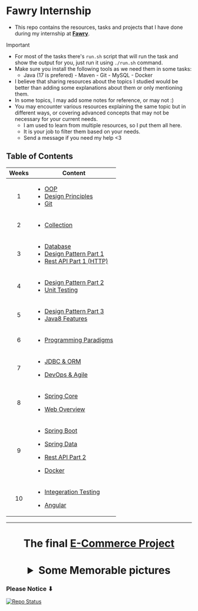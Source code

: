 # Fawry Internship

- This repo contains the resources, tasks and projects that I have done during my internship at [**Fawry**](https://www.fawry.com/).

> [!IMPORTANT]
>
> - For most of the tasks there's `run.sh` script that will run the task and show the output for you, just run it using `./run.sh` command.
> - Make sure you install the following tools as we need them in some tasks:
>   - Java (17 is prefered) - Maven - Git - MySQL - Docker
> - I believe that sharing resources about the topics I studied would be better than adding some explanations about them or only mentioning them.
> - In some topics, I may add some notes for reference, or may not :)
> - You may encounter various resources explaining the same topic but in different ways, or covering advanced concepts that may not be necessary for your current needs.
>   - I am used to learn from multiple resources, so I put them all here.
>   - It is your job to filter them based on your needs.
>   - Send a message if you need my help <3

## Table of Contents

<table>
  <thead>
    <tr>
      <th>Weeks</th>
      <th>Content</th>
    </tr>
  </thead>
  <tbody>
    <tr>
      <td align="center">1</td>
      <td>
        <ul>
          <li><a href="./Week-01/OOP">OOP</a></li>
          <li><a href="Week-01/Design-Principles">Design Principles</a></li>
          <li><a href="Week-01/Git-VCS">Git</a></li>
        </ul>
      </td>
    </tr>
    <tr>
      <td align="center">2</td>
      <td>
        <ul>
          <li><a href="./Week-02/Collection">Collection</a></li>
        </ul>
      </td>
    </tr>
    <tr>
      <td align="center">3</td>
      <td>
        <ul>
          <li><a href="./Week-03/DataBase">Database</a></li>
          <li><a href="Week-03/Design-Pattern1">Design Pattern Part 1</a></li>
          <li><a href="Week-03/Rest-API-Design1">Rest API Part 1 (HTTP)</a></li>
        </ul>
      </td>
    </tr>
    <tr>
      <td align="center">4</td>
      <td>
        <ul>
          <li><a href="Week-04/Design-Pattern2">Design Pattern Part 2</a></li>
          <li><a href="Week-04/Unit-Testing">Unit Testing</a></li>
        </ul>
      </td>
    </tr>
    <tr>
      <td align="center">5</td>
      <td>
        <ul>
          <li><a href="Week-05/Design-Pattern3">Design Pattern Part 3</a></li>
          <li><a href="./Week-05/Java8">Java8 Features</a></li>
        </ul>
      </td>
    </tr>
    <tr>
      <td align="center">6</td>
      <td>
        <ul>
          <li><a href="Week-06/Programming-Paradigms/">Programming Paradigms</a></li>
        </ul>
      </td>
    </tr>
    <tr>
      <td align="center">7</td>
      <td>
        <ul>
          <li><a href="Week-07/ORM">JDBC & ORM</a></li>
        </ul>
        <ul>
          <li><a href="Week-07/DevOps">DevOps & Agile</a></li>
        </ul>
      </td>
    </tr>
    <tr>
      <td align="center">8</td>
      <td>
        <ul>
          <li><a href="Week-08/Spring-Core">Spring Core</a></li>
        </ul>
        <ul>
          <li><a href="Week-08/Web-Overview">Web Overview</a></li>
        </ul>
      </td>
    </tr>
    <tr>
      <td align="center">9</td>
      <td>
        <ul>
          <li><a href="Week-09/Spring-Boot">Spring Boot</a></li>
        </ul>
        <ul>
          <li><a href="Week-09/Spring-Data">Spring Data</a></li>
        </ul>
        <ul>
          <li><a href="Week-09/Rest-API-Design2">Rest API Part 2</a></li>
        </ul>
        <ul>
          <li><a href="Week-09/Docker">Docker</a></li>
        </ul>
      </td>
    </tr>
    <tr>
      <td align="center">10</td>
      <td>
        <ul>
          <li><a href="Week-10/Integeration-Testing/">Integeration Testing</a></li>
        </ul>
        <ul>
          <li><a href="Week-10/Angular">Angular</a></li>
        </ul>
      </td>
    </tr>
  </tbody>
</table>

---

# <p align="center">The final **[E-Commerce Project](https://github.com/orgs/Fawry-Intern-Round4/repositories)**</p>

# <details align="center"><summary>Some Memorable pictures</summary>![My Img](https://github.com/Zeyad2003/Fawry-Internship/assets/87117386/65b1e7af-79a0-43a6-a105-827a6d46a696)![Intern Group](https://github.com/Zeyad2003/Fawry-Internship/assets/87117386/eb5dca40-a7f5-46b3-b6f1-f5dfa5a70040)![My Certificate](https://github.com/Zeyad2003/Fawry-Internship/assets/87117386/83c51619-6025-4623-99b5-f98553322ab2)</details>

### Please Notice ⬇

<a href="https://github.com/Zeyad2003/Fawry-Internship"><img src="https://img.shields.io/badge/Repo%20Status-Under%20Development-White?labelColor=Dark Gray&style=social&logo=github&link=https://github.com/Zeyad2003/Fawry-Internship" alt="Repo Status" /></a>
